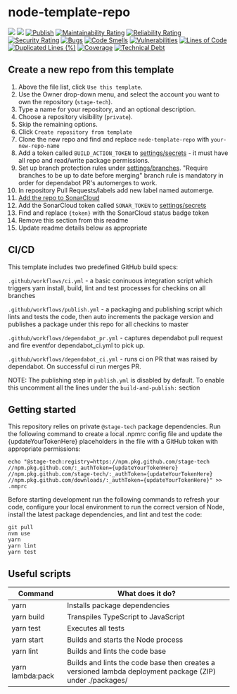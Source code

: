 # node-template-repo

![](https://github.com/stage-tech/node-template-repo/workflows/Continuous%20Integration/badge.svg) ![](https://github.com/stage-tech/node-template-repo/workflows/Publish/badge.svg)
[![Publish](https://github.com/stage-tech/node-template-repo/workflows/Publish/badge.svg)](https://github.com/stage-tech/node-template-repo/actions?query=workflow%3A%22Publish%22)
[![Maintainability Rating](https://sonarcloud.io/api/project_badges/measure?project=stage-tech_node-template-repo&metric=sqale_rating&token=37e02397f12383a2c9c57bafde89b2421f961466)](https://sonarcloud.io/dashboard?id=stage-tech_node-template-repo)
[![Reliability Rating](https://sonarcloud.io/api/project_badges/measure?project=stage-tech_node-template-repo&metric=reliability_rating&token=37e02397f12383a2c9c57bafde89b2421f961466)](https://sonarcloud.io/dashboard?id=stage-tech_node-template-repo)
[![Security Rating](https://sonarcloud.io/api/project_badges/measure?project=stage-tech_node-template-repo&metric=security_rating&token=37e02397f12383a2c9c57bafde89b2421f961466)](https://sonarcloud.io/dashboard?id=stage-tech_node-template-repo)
[![Bugs](https://sonarcloud.io/api/project_badges/measure?project=stage-tech_node-template-repo&metric=bugs&token=37e02397f12383a2c9c57bafde89b2421f961466)](https://sonarcloud.io/dashboard?id=stage-tech_node-template-repo)
[![Code Smells](https://sonarcloud.io/api/project_badges/measure?project=stage-tech_node-template-repo&metric=code_smells&token=37e02397f12383a2c9c57bafde89b2421f961466)](https://sonarcloud.io/dashboard?id=stage-tech_node-template-repo)
[![Vulnerabilities](https://sonarcloud.io/api/project_badges/measure?project=stage-tech_node-template-repo&metric=vulnerabilities&token=37e02397f12383a2c9c57bafde89b2421f961466)](https://sonarcloud.io/dashboard?id=stage-tech_node-template-repo)
[![Lines of Code](https://sonarcloud.io/api/project_badges/measure?project=stage-tech_node-template-repo&metric=ncloc&token=37e02397f12383a2c9c57bafde89b2421f961466)](https://sonarcloud.io/dashboard?id=stage-tech_node-template-repo)
[![Duplicated Lines (%)](https://sonarcloud.io/api/project_badges/measure?project=stage-tech_node-template-repo&metric=duplicated_lines_density&token=37e02397f12383a2c9c57bafde89b2421f961466)](https://sonarcloud.io/dashboard?id=stage-tech_node-template-repo)
[![Coverage](https://sonarcloud.io/api/project_badges/measure?project=stage-tech_node-template-repo&metric=coverage&token=37e02397f12383a2c9c57bafde89b2421f961466)](https://sonarcloud.io/dashboard?id=stage-tech_node-template-repo)
[![Technical Debt](https://sonarcloud.io/api/project_badges/measure?project=stage-tech_node-template-repo&metric=sqale_index&token=37e02397f12383a2c9c57bafde89b2421f961466)](https://sonarcloud.io/dashboard?id=stage-tech_node-template-repo)

## Create a new repo from this template

1. Above the file list, click `Use this template`.
2. Use the Owner drop-down menu, and select the account you want to own the repository (`stage-tech`).
3. Type a name for your repository, and an optional description.
4. Choose a repository visibility (`private`).
5. Skip the remaining options.
6. Click `Create repository from template`
7. Clone the new repo and find and replace `node-template-repo` with `your-new-repo-name`
8. Add a token called `BUILD_ACTION_TOKEN` to [settings/secrets](settings/secrets) - it must have all repo and read/write package permissions.
9. Set up branch protection rules under [settings/branches](settings/branches). "Require branches to be up to date before merging" branch rule is mandatory in order for dependabot PR's automerges to work.
10. In repository Pull Requests/labels add new label named automerge.
11. [Add the repo to SonarCloud](https://sonarcloud.io/organizations/stage-tech/projects)
12. Add the SonarCloud token called `SONAR_TOKEN` to [settings/secrets](settings/secrets)
13. Find and replace `{token}` with the SonarCloud status badge token
14. Remove this section from this readme
15. Update readme details below as appropriate

## CI/CD

This template includes two predefined GitHub build specs:

`.github/workflows/ci.yml` - a basic coninuous integration script which triggers yarn install, build, lint and test processes for checkins on all branches

`.github/workflows/publish.yml` - a packaging and publishing script which lints and tests the code, then auto increments the package version and publishes a package under this repo for all checkins to master

`.github/workflows/dependabot_pr.yml` - captures dependabot pull request and fire eventfor dependabot_ci.yml to pick up.

`.github/workflows/dependabot_ci.yml` - runs ci on PR that was raised by dependabot. On successful ci run merges PR.

NOTE: The publishing step in `publish.yml` is disabled by default. To enable this uncomment all the lines under the `build-and-publish:` section

## Getting started

This repository relies on private `@stage-tech` package dependencies. Run the following command to create a local .npmrc config file and update the {updateYourTokenHere} placeholders in the file with a GitHub token with appropriate permissions:

```shell
echo "@stage-tech:registry=https://npm.pkg.github.com/stage-tech
//npm.pkg.github.com/:_authToken={updateYourTokenHere}
//npm.pkg.github.com/stage-tech/:_authToken={updateYourTokenHere}
//npm.pkg.github.com/downloads/:_authToken={updateYourTokenHere}" >> .nmprc
```

Before starting development run the following commands to refresh your code, configure your local environment to run the correct version of Node, install the latest package dependencies, and lint and test the code:

```shell
git pull
nvm use
yarn
yarn lint
yarn test
```

## Useful scripts

| Command          | What does it do?                                                                                          |
| ---------------- | --------------------------------------------------------------------------------------------------------- |
| yarn             | Installs package dependencies                                                                             |
| yarn build       | Transpiles TypeScript to JavaScript                                                                       |
| yarn test        | Executes all tests                                                                                        |
| yarn start       | Builds and starts the Node process                                                                        |
| yarn lint        | Builds and lints the code base                                                                            |
| yarn lambda:pack | Builds and lints the code base then creates a versioned lambda deployment package (ZIP) under ./packages/ |
